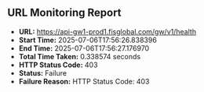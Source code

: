 ## URL Monitoring Report

- **URL:** https://api-gw1-prod1.fisglobal.com/gw/v1/health
- **Start Time:** 2025-07-06T17:56:26.838396
- **End Time:** 2025-07-06T17:56:27.176970
- **Total Time Taken:** 0.338574 seconds
- **HTTP Status Code:** 403
- **Status:** Failure
- **Failure Reason:** HTTP Status Code: 403
